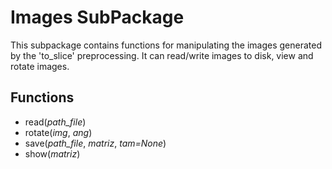 # Images SubPackage

This subpackage contains functions for manipulating the images generated by the 'to_slice' preprocessing. It can read/write images to disk, view and rotate images.

## Functions

- read(*path_file*)
- rotate(*img*, *ang*)
- save(*path_file*, *matriz*, *tam=None*)
- show(*matriz*)